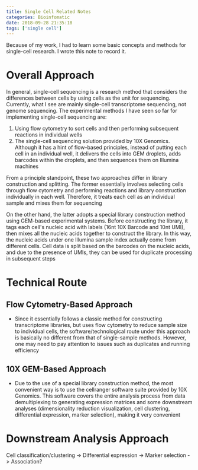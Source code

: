 ```yaml
---
title: Single Cell Related Notes
categories: Bioinfomatic
date: 2018-09-28 21:35:18
tags: ['single cell']
---
```


Because of my work, I had to learn some basic concepts and methods for single-cell research. I wrote this note to record it.

<!-- more -->

# Overall Approach

In general, single-cell sequencing is a research method that considers the differences between cells by using cells as the unit for sequencing. Currently, what I see are mainly single-cell transcriptome sequencing, not genome sequencing. The experimental methods I have seen so far for implementing single-cell sequencing are:

1. Using flow cytometry to sort cells and then performing subsequent reactions in individual wells
2. The single-cell sequencing solution provided by 10X Genomics. Although it has a hint of flow-based principles, instead of putting each cell in an individual well, it delivers the cells into GEM droplets, adds barcodes within the droplets, and then sequences them on Illumina machines

From a principle standpoint, these two approaches differ in library construction and splitting. The former essentially involves selecting cells through flow cytometry and performing reactions and library construction individually in each well. Therefore, it treats each cell as an individual sample and mixes them for sequencing

On the other hand, the latter adopts a special library construction method using GEM-based experimental systems. Before constructing the library, it tags each cell's nucleic acid with labels (16nt 10X Barcode and 10nt UMI), then mixes all the nucleic acids together to construct the library. In this way, the nucleic acids under one Illumina sample index actually come from different cells. Cell data is split based on the barcodes on the nucleic acids, and due to the presence of UMIs, they can be used for duplicate processing in subsequent steps

# Technical Route

## Flow Cytometry-Based Approach

- Since it essentially follows a classic method for constructing transcriptome libraries, but uses flow cytometry to reduce sample size to individual cells, the software/technological route under this approach is basically no different from that of single-sample methods. However, one may need to pay attention to issues such as duplicates and running efficiency

## 10X GEM-Based Approach

- Due to the use of a special library construction method, the most convenient way is to use the cellranger software suite provided by 10X Genomics. This software covers the entire analysis process from data demultiplexing to generating expression matrices and some downstream analyses (dimensionality reduction visualization, cell clustering, differential expression, marker selection), making it very convenient

# Downstream Analysis Approach

Cell classification/clustering -> Differential expression -> Marker selection -> Association?
